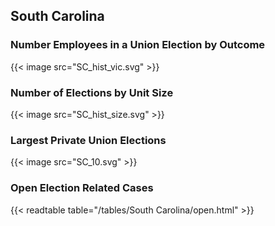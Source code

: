 ##  South Carolina

### Number Employees in a Union Election by Outcome
{{< image src="SC_hist_vic.svg" >}}

### Number of Elections by Unit Size
{{< image src="SC_hist_size.svg" >}}

### Largest Private Union Elections
{{< image src="SC_10.svg" >}}

### Open Election Related Cases
{{< readtable table="/tables/South Carolina/open.html" >}}

